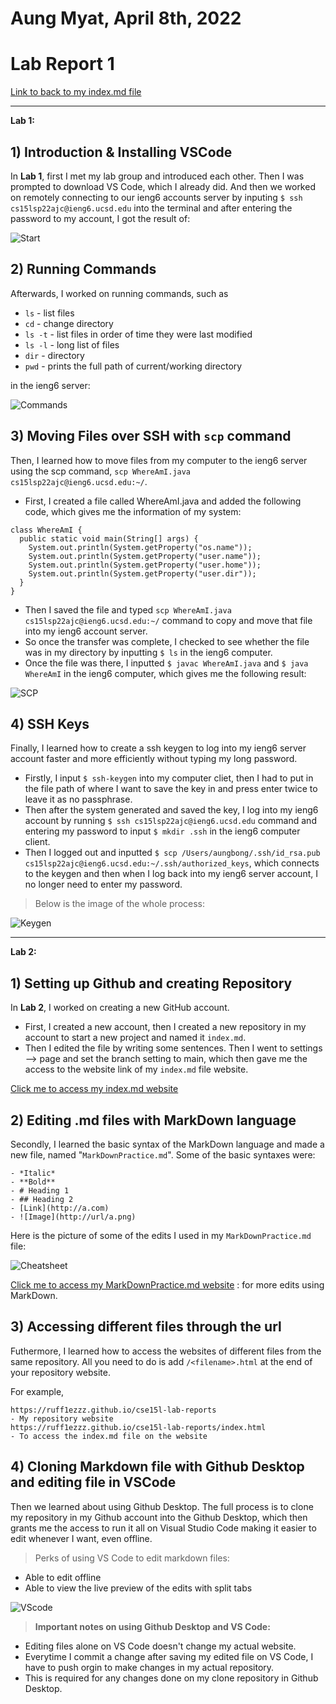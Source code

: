 # Aung Myat, April 8th, 2022
# Lab Report 1
[Link to back to my index.md file](https://ruff1ezzz.github.io/cse15l-lab-reports/index.html)

***

**Lab 1:**

## 1) Introduction & Installing VSCode

In **Lab 1**, first I met my lab group and introduced each other. Then I was prompted to download VS Code, which I already did. And then we worked on remotely connecting to  our ieng6 accounts server by inputing `$ ssh cs15lsp22ajc@ieng6.ucsd.edu` into the terminal and after entering the password to my account, I got the result of:

![Start](images/1Lab1.png)

## 2) Running Commands

Afterwards, I worked on running commands, such as 

* `ls` - list files
* `cd` - change directory
* `ls -t` - list files in order of time they were last modified
* `ls -l` - long list of files
* `dir` - directory
* `pwd` - prints the full path of current/working directory

in the ieng6 server:

![Commands](images/CommandLab1.png)

## 3) Moving Files over SSH with `scp` command

Then, I learned how to move files from my computer to the ieng6 server using the scp command, `scp WhereAmI.java cs15lsp22ajc@ieng6.ucsd.edu:~/`. 

* First, I created a file called WhereAmI.java and added the following code, which gives me the information of my system:

```
class WhereAmI {
  public static void main(String[] args) {
    System.out.println(System.getProperty("os.name"));
    System.out.println(System.getProperty("user.name"));
    System.out.println(System.getProperty("user.home"));
    System.out.println(System.getProperty("user.dir"));
  }
}
```

* Then I saved the file and typed `scp WhereAmI.java cs15lsp22ajc@ieng6.ucsd.edu:~/` command to copy and move that file into my ieng6 account server. 
* So once the transfer was complete, I checked to see whether the file was in my directory by inputting `$ ls` in the ieng6 computer. 
* Once the file was there, I inputted `$ javac WhereAmI.java` and `$ java WhereAmI` in the ieng6 computer, which gives me the following result:

![SCP](images/SCPLab1.png)

## 4) SSH Keys

Finally, I learned how to create a ssh keygen to log into my ieng6 server account faster and more efficiently without typing my long password. 
* Firstly, I input `$ ssh-keygen` into my computer cliet, then I had to put in the file path of where I want to save the key in and press enter twice to leave it as no passphrase. 
* Then after the system generated and saved the key, I log into my ieng6 account by running `$ ssh cs15lsp22ajc@ieng6.ucsd.edu` command and entering my password to input `$ mkdir .ssh` in the ieng6 computer client. 
* Then I logged out and inputted `$ scp /Users/aungbong/.ssh/id_rsa.pub cs15lsp22ajc@ieng6.ucsd.edu:~/.ssh/authorized_keys`, which connects to the keygen and then when I log back into my ieng6 server account, I no longer need to enter my password. 

>Below is the image of the whole process:

![Keygen](images/KeygenLab1.png)

***

**Lab 2:**

## 1) Setting up Github and creating Repository

In **Lab 2**, I worked on creating a new GitHub account. 
* First, I created a new account, then I created a new repository in my account to start a new project and named it `index.md`. 
* Then I edited the file by writing some sentences. Then I went to settings --> page and set the branch setting to main, which then gave me the access to the website link of my `index.md` file website. 

[Click me to access my index.md website](https://ruff1ezzz.github.io/cse15l-lab-reports/index.html)

## 2) Editing .md files with MarkDown language

Secondly, I learned the basic syntax of the MarkDown language and made a new file, named "`MarkDownPractice.md`". Some of the basic syntaxes were:

```
- *Italic*
- **Bold**
- # Heading 1
- ## Heading 2
- [Link](http://a.com)
- ![Image](http://url/a.png)
```

Here is the picture of some of the edits I used in my `MarkDownPractice.md` file:

![Cheatsheet](images/MarkdownCheatSheet.png)

[Click me to access my MarkDownPractice.md website](https://ruff1ezzz.github.io/cse15l-lab-reports/MarkDownPractice.html) : for more edits using MarkDown.

## 3) Accessing different files through the url

Futhermore, I learned how to access the websites of different files from the same repository. All you need to do is add `/<filename>.html` at the end of your repository website.

For example,
```
https://ruff1ezzz.github.io/cse15l-lab-reports
- My repository website
https://ruff1ezzz.github.io/cse15l-lab-reports/index.html
- To access the index.md file on the website
```

## 4) Cloning Markdown file with Github Desktop and editing file in VSCode

Then we learned about using Github Desktop. The full process is to clone my repository in my Github account into the Github Desktop, which then grants me the access to run it all on Visual Studio Code making it easier to edit whenever I want, even offline.

>Perks of using VS Code to edit markdown files:
* Able to edit offline
* Able to view the live preview of the edits with split tabs

![VScode](images/VScodeMD.png)

>**Important notes on using Github Desktop and VS Code:**
* Editing files alone on VS Code doesn't change my actual website.
* Everytime I commit a change after saving my edited file on VS Code, I have to push orgin to make changes in my actual repository.
* This is required for any changes done on my clone repository in Github Desktop.